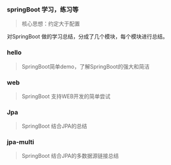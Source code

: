 ### springBoot 学习，练习等
> 核心思想：约定大于配置

对SpringBoot 做的学习总结，分成了几个模块，每个模块进行总结。

### hello 
> SpringBoot简单demo，了解SpringBoot的强大和简洁

### web 
> SpringBoot 支持WEB开发的简单尝试

### Jpa 
> SpringBoot 结合JPA的总结

### jpa-multi
> SpringBoot 结合JPA的多数据源链接总结